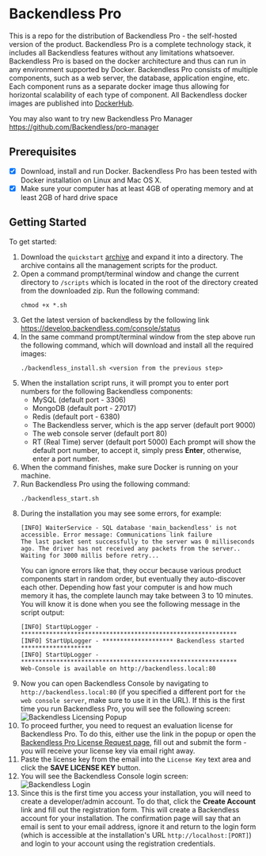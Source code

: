 # Backendless Pro
This is a repo for the distribution of Backendless Pro - the self-hosted version of the product. Backendless Pro is a complete technology stack, it includes all Backendless features without any limitations whatsoever. Backendless Pro is based on the docker architecture and thus can run in any environment supported by Docker. Backendless Pro consists of multiple components, such as a web server, the database, application engine, etc. Each component runs as a separate docker image thus allowing for horizontal scalability of each type of component. All Backendless docker images are published into [DockerHub](https://hub.docker.com/u/backendless/).

You may also want to try new Backendless Pro Manager https://github.com/Backendless/pro-manager

## Prerequisites
- [x] Download, install and run Docker. Backendless Pro has been tested with Docker installation on Linux and Mac OS X.
- [x] Make sure your computer has at least 4GB of operating memory and at least 2GB of hard drive space

## Getting Started
To get started:
1. Download the `quickstart` [archive](https://github.com/Backendless/BackendlessPro/archive/master.zip) and expand it into a directory. The archive contains all the management scripts for the product. 
1. Open a command prompt/terminal window and change the current directory to `/scripts` which is located in the root of the directory created from the downloaded zip. Run the following command:
    ```
    chmod +x *.sh
    ```
1. Get the latest version of backendless by the following link https://develop.backendless.com/console/status    
1. In the same command prompt/terminal window from the step above run the following command, which will download and install all the required images:
    ```
    ./backendless_install.sh <version from the previous step>
    ```
1. When the installation script runs, it will prompt you to enter port numbers for the following Backendless components:
    * MySQL (default port - 3306)
    * MongoDB (default port - 27017)
    * Redis (default port - 6380)
    * The Backendless server, which is the app server (default port 9000) 
    * The web console server (default port 80)
    * RT (Real Time) server (default port 5000)
   Each prompt will show the default port number, to accept it, simply press **Enter**, otherwise, enter a port number.
1. When the command finishes, make sure Docker is running on your machine.
1. Run Backendless Pro using the following command:
    ```
    ./backendless_start.sh
    ```
1. During the installation you may see some errors, for example:
    ```
    [INFO] WaiterService - SQL database 'main_backendless' is not accessible. Error message: Communications link failure
    The last packet sent successfully to the server was 0 milliseconds ago. The driver has not received any packets from the server..
    Waiting for 3000 millis before retry...
    ```
    You can ignore errors like that, they occur because various product components start in random order, but eventually they auto-discover each other. Depending how fast your computer is and how much memory it has, the complete launch may take between 3 to 10 minutes. You will know it is done when you see the following message in the script output:
    ````
   [INFO] StartUpLogger - *************************************************************
   [INFO] StartUpLogger - ******************** Backendless started ********************
   [INFO] StartUpLogger - *************************************************************
   Web-Console is available on http://backendless.local:80
    ````
1. Now you can open Backendless Console by navigating to `http://backendless.local:80` (if you specified a different port for `the web console server`, make sure to use it in the URL). If this is the first time you run Backendless Pro, you will see the following screen:</br>
![Backendless Licensing Popup](images/licensing-popup.jpg)
1. To proceed further, you need to request an evaluation license for Backendless Pro. To do this, either use the link in the popup or open the [Backendless Pro License Request page](http://backendless.com/backendless-pro-license-request/), fill out and submit the form - you will receive your license key via email right away.
1. Paste the license key from the email into the `License Key` text area and click the **SAVE LICENSE KEY** button.
1. You will see the Backendless Console login screen:
![Backendless Login](images/BELPro_Login.png)
1. Since this is the first time you access your installation, you will need to create a developer/admin account. To do that, click the **Create Account** link and fill out the registration form. This will create a Backendless account for your installation. The confirmation page will say that an email is sent to your email address, ignore it and return to the login form (which is accessible at the installation's URL `http://localhost:[PORT]`) and login to your account using the registration credentials.     

